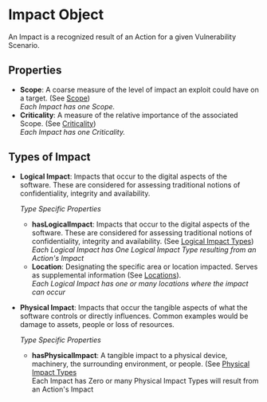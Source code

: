# Impact Object

An Impact is a recognized result of an Action for a given Vulnerability Scenario. 

## Properties
- **Scope**:  A coarse measure of the level of impact an exploit could have on a target. (See [Scope](../values/scope.md)) <br />*Each Impact has one Scope.*
- **Criticality**: A measure of the relative importance of the associated Scope. (See [Criticality](../values/criticality.md)) <br />*Each Impact has one Criticality.*

## Types of Impact

- **Logical Impact**: Impacts that occur to the digital aspects of the software. These are considered for assessing traditional notions of confidentiality, integrity and availability.  <br />

    *Type Specific Properties*
  - **hasLogicalImpact**: Impacts that occur to the digital aspects of the software. These are considered for assessing traditional notions of confidentiality, integrity and availability. (See [Logical Impact Types](../values/logical-impact-type.md))  <br />
*Each Logical Impact has One Logical Impact Type resulting from an Action's Impact*
  - **Location**: Designating the specific area or location impacted. Serves as supplemental information (See [Locations](../values/location-type.md)). <br />
  *Each Logical Impact has one or many locations where the impact can occur*

- **Physical Impact**: Impacts that occur the tangible aspects of what the software controls or directly influences. Common examples would be damage to assets, people or loss of resources. <br />

  *Type Specific Properties*
  - **hasPhysicalImpact**: A tangible impact to a physical device, machinery, the surrounding environment, or people. (See [Physical Impact Types](../values/physical-impact-type.md) <br />
Each Impact has Zero or many Physical Impact Types will result from an Action's Impact
